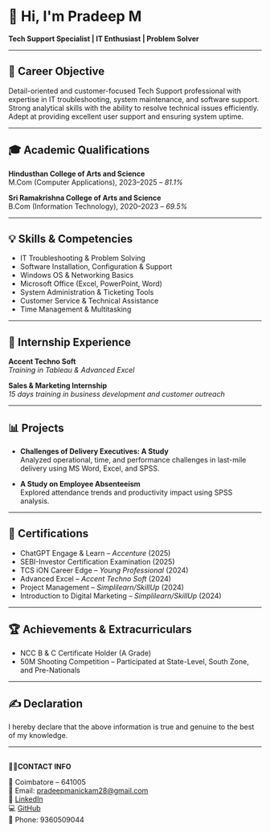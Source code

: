 # 👋 Hi, I'm Pradeep M

**Tech Support Specialist | IT Enthusiast | Problem Solver**

---

## 🎯 Career Objective

Detail-oriented and customer-focused Tech Support professional with expertise in IT troubleshooting, system maintenance, and software support. Strong analytical skills with the ability to resolve technical issues efficiently. Adept at providing excellent user support and ensuring system uptime.

---

## 🎓 Academic Qualifications

**Hindusthan College of Arts and Science**  
M.Com (Computer Applications), 2023–2025 – *81.1%*  

**Sri Ramakrishna College of Arts and Science**  
B.Com (Information Technology), 2020–2023 – *69.5%*

---

## 💡 Skills & Competencies

- IT Troubleshooting & Problem Solving  
- Software Installation, Configuration & Support  
- Windows OS & Networking Basics  
- Microsoft Office (Excel, PowerPoint, Word)  
- System Administration & Ticketing Tools  
- Customer Service & Technical Assistance  
- Time Management & Multitasking

---

## 💼 Internship Experience

**Accent Techno Soft**  
*Training in Tableau & Advanced Excel*

**Sales & Marketing Internship**  
*15 days training in business development and customer outreach*

---

## 📊 Projects

- **Challenges of Delivery Executives: A Study**  
  Analyzed operational, time, and performance challenges in last-mile delivery using MS Word, Excel, and SPSS.

- **A Study on Employee Absenteeism**  
  Explored attendance trends and productivity impact using SPSS analysis.

---

## 📜 Certifications

- ChatGPT Engage & Learn – *Accenture* (2025)  
- SEBI-Investor Certification Examination (2025)  
- TCS iON Career Edge – *Young Professional* (2024)  
- Advanced Excel – *Accent Techno Soft* (2024)  
- Project Management – *Simplilearn/SkillUp* (2024)  
- Introduction to Digital Marketing – *Simplilearn/SkillUp* (2024)

---

## 🏆 Achievements & Extracurriculars

- NCC B & C Certificate Holder (A Grade)  
- 50M Shooting Competition – Participated at State-Level, South Zone, and Pre-Nationals

---

## ✍️ Declaration

I hereby declare that the above information is true and genuine to the best of my knowledge.

---
##
**👨‍💻CONTACT INFO**

📍 Coimbatore – 641005  
📧 Email: [pradeepmanickam28@gmail.com](mailto:pradeepmanickam28@gmail.com)  
🔗 [LinkedIn](https://instagram.com/_pradee_p07)  
💻 [GitHub](https://github.com/PRADEEP-M)  
📱 Phone: 9360509044  

